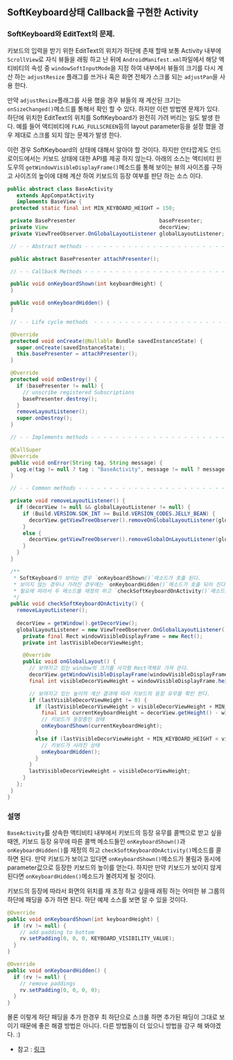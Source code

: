 ## SoftKeyboard상태 Callback을 구현한 Activity 

### SoftKeyboard와 EditText의 문제. 
 키보드의 입력을 받기 위한 EditText의 위치가 하단에 존재 할때 보통 Activity 내부에 `ScrollView`로 자식 뷰들을 래핑 하고 난 뒤에 `AndroidManifest.xml`파일에서 해당 액티비티의 속성 중 `windowSoftInputMode`을 지정 하여 내부에서 뷰들의 크기를 다시 계산 하는 `adjustResize` 플래그를 쓰거나 혹은 화면 전체가 스크롤 되는 `adjustPan`을 사용 한다. 

 만약 `adjustResize`플래그를 사용 했을 경우 뷰들의 재 계산된 크기는 `onSizeChanged()`메소드를 통해서 확인 할 수 있다. 
 하지만 이런 방법엔 문제가 있다. 하단에 위치한 EditText의 위치를 SoftKeyboard가 완전히 가려 버리는 일도 발생 한다. 예를 들어 액티비티에 `FLAG_FULLSCREEN`등의 layout parameter등을 설정 했을 경우 제대로 스크롤 되지 않는 문제가 발생 한다. 
 
 이런 경우 SoftKeyboard의 상태에 대해서 알아야 할 것이다. 하지만 안타깝게도 안드로이드에서는 키보드 상태에 대한 API를 제공 하지 않는다. 
 아래의 소스는 액티비티 윈도우의 `getWindowVisibleDisplayFrame()`메소드를 통해 보이는 뷰의 사이즈를 구하고 사이즈의 높이에 대해 계산 하여 키보드의 등장 여부를 판단 하는 소스 이다. 
 
 ```java
 public abstract class BaseActivity
    extends AppCompatActivity
    implements BaseView {
  protected static final int MIN_KEYBOARD_HEIGHT = 150;

  private BasePresenter                           basePresenter;
  private View                                    decorView;
  private ViewTreeObserver.OnGlobalLayoutListener globalLayoutListener;

  // - - Abstract methods - - - - - - - - - - - - - - - - - - - - - - - - - - - - - - - - - - -

  public abstract BasePresenter attachPresenter();

  // - - Callback Methods - - - - - - - - - - - - - - - - - - - - - - - - - - - - - - - - - - -

  public void onKeyboardShown(int keyboardHeight) {
  }

  public void onKeyboardHidden() {
  }

  // - - Life cycle methods  - - - - - - - - - - - - - - - - - - - - - - - - - - - - - - - - - - -

  @Override
  protected void onCreate(@Nullable Bundle savedInstanceState) {
    super.onCreate(savedInstanceState);
    this.basePresenter = attachPresenter();
  }

  @Override
  protected void onDestroy() {
    if (basePresenter != null) {
      // unscribe registered Subscriptions
      basePresenter.destroy();
    }
    removeLayoutListener();
    super.onDestroy();
  }

  // - - Implements methods - - - - - - - - - - - - - - - - - - - - - - - - - - - - - - - - - - -

  @CallSuper
  @Override
  public void onError(String tag, String message) {
    Log.e(tag != null ? tag : "BaseActivity", message != null ? message : "Message is null.");
  }

  // - - Common methods - - - - - - - - - - - - - - - - - - - - - - - - - - - - - - - - - - - - - -

  private void removeLayoutListener() {
    if (decorView != null && globalLayoutListener != null) {
      if (Build.VERSION.SDK_INT >= Build.VERSION_CODES.JELLY_BEAN) {
        decorView.getViewTreeObserver().removeOnGlobalLayoutListener(globalLayoutListener);
      }
      else {
        decorView.getViewTreeObserver().removeGlobalOnLayoutListener(globalLayoutListener);
      }
    }
  }

  /**
   * SoftKeyboard가 보이는 경우 `onKeyboardShown()`메소드가 호출 된다.
   * 보이지 않는 경우나 가려진 경우에는 `onKeyboardHidden()`메소드가 호출 되어 진다.
   * 필요에 따라서 두 메소드를 재정의 하고 `checkSoftKeyboardOnActivity()`메소드를 호출 하면 된다.
   */
  public void checkSoftKeyboardOnActivity() {
    removeLayoutListener();
    
    decorView = getWindow().getDecorView();
    globalLayoutListener = new ViewTreeObserver.OnGlobalLayoutListener() {
      private final Rect windowVisibleDisplayFrame = new Rect();
      private int lastVisibleDecorViewHeight;

      @Override
      public void onGlobalLayout() {
        // 보여지고 있는 window의 크기를 사각형 Rect객체로 가져 온다.
        decorView.getWindowVisibleDisplayFrame(windowVisibleDisplayFrame);
        final int visibleDecorViewHeight = windowVisibleDisplayFrame.height();

        // 보여지고 있는 높이의 계산 결과에 따라 키보드의 등장 유무를 확인 한다.
        if (lastVisibleDecorViewHeight != 0) {
          if (lastVisibleDecorViewHeight > visibleDecorViewHeight + MIN_KEYBOARD_HEIGHT) {
            final int currentKeyboardHeight = decorView.getHeight() - windowVisibleDisplayFrame.bottom;
            // 키보드가 등장중인 상태
            onKeyboardShown(currentKeyboardHeight);
          }
          else if (lastVisibleDecorViewHeight + MIN_KEYBOARD_HEIGHT < visibleDecorViewHeight) {
            // 키보드가 사라진 상태
            onKeyboardHidden();
          }
        }
        lastVisibleDecorViewHeight = visibleDecorViewHeight;
      }
    };
  }
}
 ```
   
 ### 설명   
 `BaseActivity`를 상속한 액티비티 내부에서 키보드의 등장 유무를 콜백으로 받고 싶을 때엔, 키보드 등장 유무에 따른 콜백 메소드들인 `onKeyboardShown()`과 `onKeyboardHidden()`를 재정의 하고 `checkSoftKeyboardOnActivity()`메소드를 콜 하면 된다. 만약 키보드가 보이고 있다면 `onKeyboardShown()`메소드가 불림과 동시에 parameter값으로 등장한 키보드의 높이를 얻는다. 하지만 만약 키보드가 보이지 않게 된다면 `onKeyboardHidden()`메소드가 불려지게 될 것이다. 

 키보드의 등장에 따라서 화면의 위치를 재 조정 하고 싶을때 래핑 하는 어떠한 뷰 그룹의 하단에 패딩을 추가 하면 된다. 하단 예제 소스를 보면 알 수 있을 것이다. 
```java
@Override
public void onKeyboardShown(int keyboardHeight) {
  if (rv != null) {
    // add padding to bottom
    rv.setPadding(0, 0, 0, KEYBOARD_VISIBILITY_VALUE);
  }
}

@Override
public void onKeyboardHidden() {
  if (rv != null) {
    // remove paddings
    rv.setPadding(0, 0, 0, 0);
  }
}
```
 몰론 이렇게 하단 패딩을 추가 한경우 최 하단으로 스크롤 하면 추가된 패딩이 그대로 보이기 때문에 좋은 해결 방법은 아니다. 다른 방법들이 더 있으니 방법을 강구 해 봐야겠다. :) 

 
- 참고 : [링크](https://pspdfkit.com/blog/2016/keyboard-handling-on-android/)

